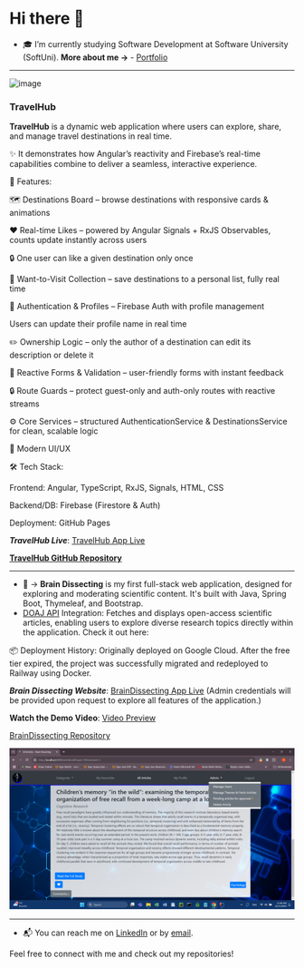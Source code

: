 # Hi there 👋

- 🎓 I’m currently studying Software Development at Software University (SoftUni).
**More about me ->** - [Portfolio](https://antoanyosifov.github.io/my-portfolio/)

---

<img width="1920" height="1080" alt="image" src="https://github.com/user-attachments/assets/7afeb6c8-7146-4120-a25d-91ec553d6e22" />


### **TravelHub**
**TravelHub** is a dynamic web application where users can explore, share, and manage travel destinations in real time.

✨ It demonstrates how Angular’s reactivity and Firebase’s real-time capabilities combine to deliver a seamless, interactive experience.

🔧 Features:

🗺️ Destinations Board – browse destinations with responsive cards & animations

❤️ Real-time Likes – powered by Angular Signals + RxJS Observables, counts update instantly across users

🔒 One user can like a given destination only once

📌 Want-to-Visit Collection – save destinations to a personal list, fully real time

👤 Authentication & Profiles – Firebase Auth with profile management

Users can update their profile name in real time

✏️ Ownership Logic – only the author of a destination can edit its description or delete it

📝 Reactive Forms & Validation – user-friendly forms with instant feedback

🔒 Route Guards – protect guest-only and auth-only routes with reactive streams

⚙️ Core Services – structured AuthenticationService & DestinationsService for clean, scalable logic

🎨 Modern UI/UX 

🛠️ Tech Stack:

Frontend: Angular, TypeScript, RxJS, Signals, HTML, CSS

Backend/DB: Firebase (Firestore & Auth)

Deployment: GitHub Pages

***TravelHub Live***:  [TravelHub App Live](https://antoanyosifov.github.io/travel-hub/)

**[TravelHub GitHub Repository](https://github.com/AntoanYosifov/travel-hub)**

---
  
- 🔧 -> **Brain Dissecting**  is my first full-stack web application, designed for exploring and moderating scientific content. It's built with Java, Spring Boot, Thymeleaf, and Bootstrap.
- <a href="https://doaj.org/api/v3/docs" target="_blank">DOAJ API</a> Integration: Fetches and displays open-access scientific articles, enabling users to explore diverse research topics directly within the application. Check it out here:

📦 Deployment History:
Originally deployed on Google Cloud. After the free tier expired, the project was successfully migrated and redeployed to Railway using Docker.

***Brain Dissecting Website***:  [BrainDissecting App Live](https://braindissecting-ssr-version-production.up.railway.app)
 (Admin credentials will be provided upon request to explore all features of the application.)

**Watch the Demo Video**:  [Video Preview](https://youtu.be/e7vQ6qeueW4?si=4O9dF8BON2g5R24B)
    
[BrainDissecting Repository](https://github.com/AntoanYosifov/BrainDissecting-SSR-version)


![Brain Dissecting](home-admin.png)

---


- 📬 You can reach me on [LinkedIn](https://www.linkedin.com/in/antoan-yosifov-b1b52026b/) or by [email](mailto:antoan.yosifov23@gmail.com).

Feel free to connect with me and check out my repositories!
